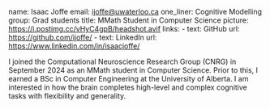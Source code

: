 name: Isaac Joffe
email: ijoffe@uwaterloo.ca
one_liner: Cognitive Modelling
group: Grad students
title: MMath Student in Computer Science
picture: https://i.postimg.cc/vHyC4gpB/headshot.avif
links:
    - text: GitHub
      url: https://github.com/ijoffe/
    - text: LinkedIn
      url: https://www.linkedin.com/in/isaacjoffe/

I joined the Computational Neuroscience Research Group (CNRG) in September 2024 as an MMath student in Computer Science. Prior to this, I earned a BSc in Computer Engineering at the University of Alberta. I am interested in how the brain completes high-level and complex cognitive tasks with flexibility and generality.
